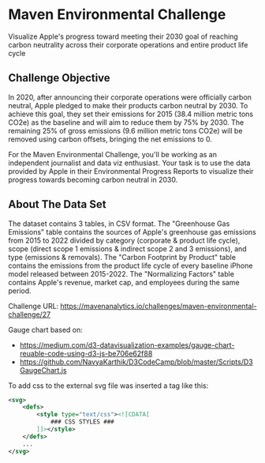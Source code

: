 # Maven Environmental Challenge

Visualize Apple's progress toward meeting their 2030 goal of reaching carbon neutrality across their corporate operations and entire product life cycle

## Challenge Objective

In 2020, after announcing their corporate operations were officially carbon neutral, Apple pledged to make their products carbon neutral by 2030. To achieve this goal, they set their emissions for 2015 (38.4 million metric tons CO2e) as the baseline and will aim to reduce them by 75% by 2030. The remaining 25% of gross emissions (9.6 million metric tons CO2e) will be removed using carbon offsets, bringing the net emissions to 0.

For the Maven Environmental Challenge, you'll be working as an independent journalist and data viz enthusiast. Your task is to use the data provided by Apple in their Environmental Progress Reports to visualize their progress towards becoming carbon neutral in 2030.

## About The Data Set

The dataset contains 3 tables, in CSV format. The "Greenhouse Gas Emissions" table contains the sources of Apple's greenhouse gas emissions from 2015 to 2022 divided by category (corporate & product life cycle), scope (direct scope 1 emissions & indirect scope 2 and 3 emissions), and type (emissions & removals). The "Carbon Footprint by Product" table contains the emissions from the product life cycle of every baseline iPhone model released between 2015-2022. The "Normalizing Factors" table contains Apple's revenue, market cap, and employees during the same period.

Challenge URL: https://mavenanalytics.io/challenges/maven-environmental-challenge/27

Gauge chart based on:
* https://medium.com/d3-datavisualization-examples/gauge-chart-reuable-code-using-d3-js-be706e62f88
* https://github.com/NavyaKarthik/D3CodeCamp/blob/master/Scripts/D3GaugeChart.js

To add css to the external svg file was inserted a tag like this:

```svg
<svg>
    <defs>
        <style type="text/css"><![CDATA[
            ### CSS STYLES ###
        ]]></style>
    </defs>
    ...
</svg>
```